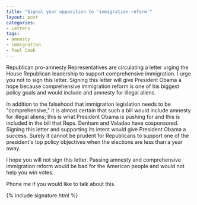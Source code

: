 ```yaml
---
title: "Signal your opposition to 'immigration reform'"
layout: post
categories:
- Letters
tags:
- amnesty
- immigration
- Paul Cook
---
```


Republican pro-amnesty Representatives are circulating a letter urging the House Republican leadership to support comprehensive immigration. I urge you not to sign this letter. Signing this letter will give President Obama a hope because comprehensive immigration reform is one of his biggest policy goals and would include and amnesty for illegal aliens.

In addition to the falsehood that immigration legislation needs to be "comprehensive," it is almost certain that such a bill would include amnesty for illegal aliens; this is what President Obama is pushing for and this is included in the bill that Reps. Denham and Valadao have cosponsored. Signing this letter and supporting its intent would give President Obama a success. Surely it cannot be prudent for Republicans to support one of the president's top policy objectives when the elections are less than a year away.

I hope you will not sign this letter. Passing amnesty and comprehensive immigration reform would be bad for the American people and would not help you win votes.

Phone me if you would like to talk about this.

{% include signature.html %}

